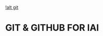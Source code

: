 [!alt git](https://github.com/koffisani/github-rep-for-iai/blob/pitchme/img/git.png)

# GIT & GITHUB FOR IAI
